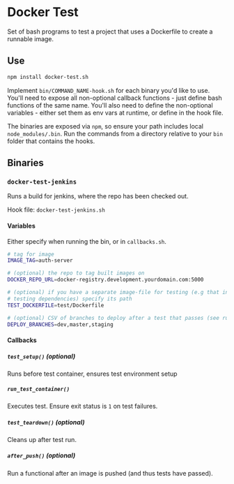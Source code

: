 # Docker Test

Set of bash programs to test a project that uses a Dockerfile to create a runnable image.

## Use

```sh
npm install docker-test.sh
```

Implement `bin/COMMAND_NAME-hook.sh` for each binary you'd like to use. You'll need to expose all non-optional callback functions - just define bash functions of the same name. You'll also need to define the non-optional variables - either set them as env vars at runtime, or define in the hook file.

The binaries are exposed via `npm`, so ensure your path includes local `node_modules/.bin`. Run the commands from a directory relative to your `bin` folder that contains the hooks.

## Binaries

### `docker-test-jenkins`

Runs a build for jenkins, where the repo has been checked out.

Hook file: `docker-test-jenkins.sh`

#### Variables

Either specify when running the bin, or in `callbacks.sh`.

```sh
# tag for image
IMAGE_TAG=auth-server

# (optional) the repo to tag built images on
DOCKER_REPO_URL=docker-registry.development.yourdomain.com:5000

# (optional) if you have a separate image-file for testing (e.g that installs with 
# testing dependencies) specify its path
TEST_DOCKERFILE=test/Dockerfile

# (optional) CSV of branches to deploy after a test that passes (see run_test_container)
DEPLOY_BRANCHES=dev,master,staging
```

#### Callbacks

##### `test_setup()` (optional)

Runs before test container, ensures test environment setup

##### `run_test_container()`

Executes test. Ensure exit status is `1` on test failures.

##### `test_teardown()` (optional)

Cleans up after test run.

##### `after_push()` (optional)

Run a functional after an image is pushed (and thus tests have passed).
